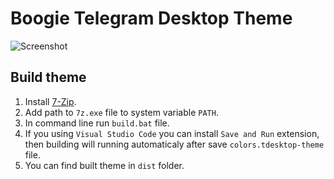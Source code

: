 # Boogie Telegram Desktop Theme

![Screenshot](https://preview.ibb.co/mf8EHn/Screenshot.png)

## Build theme

1. Install [7-Zip](http://www.7-zip.org/).
2. Add path to `7z.exe` file to system variable `PATH`.
3. In command line run `build.bat` file.
4. If you using `Visual Studio Code` you can install `Save and Run` extension, then building will running automaticaly after save `colors.tdesktop-theme` file.
5. You can find built theme in `dist` folder.